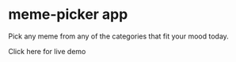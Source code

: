 # meme-picker app

Pick any meme from any of the categories that fit your mood today.

Click here for live demo